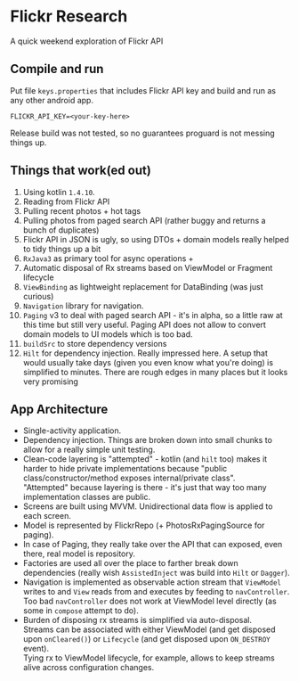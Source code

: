 # Flickr Research
A quick weekend exploration of Flickr API

## Compile and run
Put file `keys.properties` that includes Flickr API key and build and run as any other android app.
```
FLICKR_API_KEY=<your-key-here>
```
Release build was not tested, so no guarantees proguard is not messing things up.

## Things that work(ed out)
1. Using kotlin `1.4.10`.
1. Reading from Flickr API 
1. Pulling recent photos + hot tags
1. Pulling photos from paged search API (rather buggy and returns a bunch of duplicates)
1. Flickr API in JSON is ugly, so using DTOs + domain models really helped to tidy things up a bit
1. `RxJava3` as primary tool for async operations + 
1. Automatic disposal of Rx streams based on ViewModel or Fragment lifecycle
1. `ViewBinding` as lightweight replacement for DataBinding (was just curious)
1. `Navigation` library for navigation. 
1. `Paging` v3 to deal with paged search API - it's in alpha, so a little raw at this time but still very useful. Paging API does not allow to convert domain models to UI models which is too bad.
1. `buildSrc` to store dependency versions 
1. `Hilt` for dependency injection. Really impressed here. A setup that would usually take days (given you even know what you're doing) is simplified to minutes. There are rough edges in many places but it looks very promising

## App Architecture
* Single-activity application.
* Dependency injection. Things are broken down into small chunks to allow for a really simple unit testing.
* Clean-code layering is "attempted" - kotlin (and `hilt` too) makes it harder to hide private implementations because "public class/constructor/method exposes internal/private class". <br/> "Attempted" because layering is there - it's just that way too many implementation classes are public. 
* Screens are built using MVVM. Unidirectional data flow is applied to each screen.
* Model is represented by FlickrRepo (+ PhotosRxPagingSource for paging).
* In case of Paging, they really take over the API that can exposed, even there, real model is repository.
* Factories are used all over the place to farther break down dependencies (really wish `AssistedInject` was build into `Hilt` or `Dagger`).
* Navigation is implemented as observable action stream that `ViewModel` writes to and `View` reads from and executes by feeding to `navController`. Too bad `navController` does not work at ViewModel level directly (as some in `compose` attempt to do).
* Burden of disposing rx streams is simplified via auto-disposal. <br/> Streams can be associated with either ViewModel (and get disposed upon `onCleared()`) or `Lifecycle` (and get disposed upon `ON_DESTROY` event). <br/> Tying rx to ViewModel lifecycle, for example, allows to keep streams alive across configuration changes.
